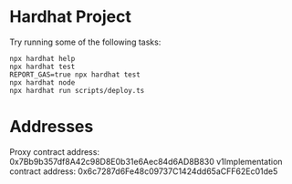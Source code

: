 # Hardhat Project

Try running some of the following tasks:

```shell
npx hardhat help
npx hardhat test
REPORT_GAS=true npx hardhat test
npx hardhat node
npx hardhat run scripts/deploy.ts
```

# Addresses

Proxy contract address: 0x7Bb9b357df8A42c98D8E0b31e6Aec84d6AD8B830
v1Implementation contract address: 0x6c7287d6Fe48c09737C1424dd65aCFF62Ec01de5
